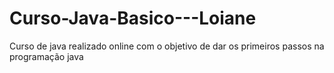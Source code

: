 # Curso-Java-Basico---Loiane
Curso de java realizado online com o objetivo de dar os primeiros passos na programação java
